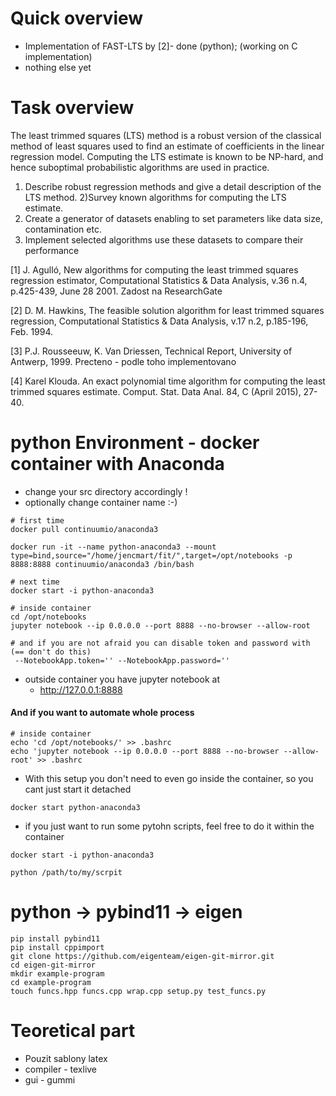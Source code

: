 # Quick overview
* Implementation of FAST-LTS by [2]- done (python); (working on C implementation)
* nothing else yet

# Task overview
The least trimmed squares (LTS) method is a robust version of the classical method of least squares used to find an estimate of coefficients in the linear regression model. Computing the LTS estimate is known to be NP-hard, and hence suboptimal probabilistic algorithms are used in practice.

1) Describe robust regression methods and give a detail description of the LTS method.
2)Survey known algorithms for computing the LTS estimate.
3) Create a generator of datasets enabling to set parameters like data size, contamination etc.
4) Implement selected algorithms use these datasets to compare their performance


[1] J. Agulló, New algorithms for computing the least trimmed squares regression estimator, Computational Statistics &amp; Data Analysis, v.36 n.4, p.425-439, June 28 2001.
Zadost na ResearchGate

[2] D. M. Hawkins, The feasible solution algorithm for least trimmed squares regression, Computational Statistics &amp; Data Analysis, v.17 n.2, p.185-196, Feb. 1994.

[3] P.J. Rousseeuw, K. Van Driessen, Technical Report, University of Antwerp, 1999.
	Precteno - podle toho implementovano

[4] Karel Klouda. An exact polynomial time algorithm for computing the least trimmed squares estimate. Comput. Stat. Data Anal. 84, C (April 2015), 27-40.



# python Environment - docker container with Anaconda

* change your src directory accordingly !
* optionally change container name :-)
```
# first time
docker pull continuumio/anaconda3

docker run -it --name python-anaconda3 --mount type=bind,source="/home/jencmart/fit/",target=/opt/notebooks -p 8888:8888 continuumio/anaconda3 /bin/bash 

# next time
docker start -i python-anaconda3
```

```
# inside container
cd /opt/notebooks
jupyter notebook --ip 0.0.0.0 --port 8888 --no-browser --allow-root

# and if you are not afraid you can disable token and password with (== don't do this)
 --NotebookApp.token='' --NotebookApp.password=''
```

* outside container you have jupyter notebook at
	* http://127.0.0.1:8888

#### And if you want to automate whole process
```
# inside container
echo 'cd /opt/notebooks/' >> .bashrc
echo 'jupyter notebook --ip 0.0.0.0 --port 8888 --no-browser --allow-root' >> .bashrc
```
* With this setup you don't need to even go inside the container, so you cant just start it detached

```
docker start python-anaconda3
```

* if you just want to run some pytohn scripts, feel free to do it within the container

```
docker start -i python-anaconda3

python /path/to/my/scrpit
```

# python -> pybind11 -> eigen
```
pip install pybind11
pip install cppimport
git clone https://github.com/eigenteam/eigen-git-mirror.git
cd eigen-git-mirror
mkdir example-program
cd example-program
touch funcs.hpp funcs.cpp wrap.cpp setup.py test_funcs.py

```

# Teoretical part
* Pouzit sablony latex
* compiler - texlive
* gui - gummi

